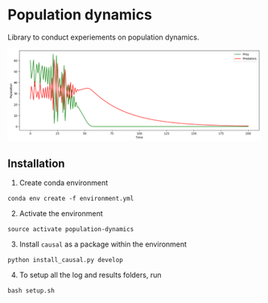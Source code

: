 # Population dynamics

Library to conduct experiements on population dynamics.

![Lotka-Volterra predator-prey system](docs/graphics/predator_prey.png)

## Installation

1. Create conda environment
```
conda env create -f environment.yml
```
2. Activate the environment
```
source activate population-dynamics
```
3. Install `causal` as a package within the environment
```
python install_causal.py develop
```
4. To setup all the log and results folders, run
```
bash setup.sh
```

